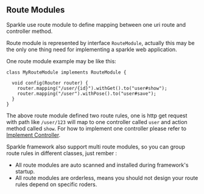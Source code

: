 ## Route Modules

Sparkle use route module to define mapping between one uri route and controller method.

Route module is represented by interface `RouteModule`, actually this may be the only one thing need for implementing a sparkle web application.

One route module example may be like this:
```
class MyRouteModule implements RouteModule {
  
  void config(Router router) {
    router.mapping("/user/{id}").withGet().to("user#show");
    router.mapping("/user").withPose().to("user#save");
  }
}
```
The above route module defined two route rules, one is http get request with path like `/user/123`  will map to one controller called `user` and action method called `show`. For how to implement one controller please refer to [Implement Controller](conroller.md).

Sparkle framework also support multi route modules, so you can group route rules in different classes, just rember :

* All route modules are auto scanned and installed during framework's startup.
* All route modules are orderless, means you should not design your route rules depend on specific roders.